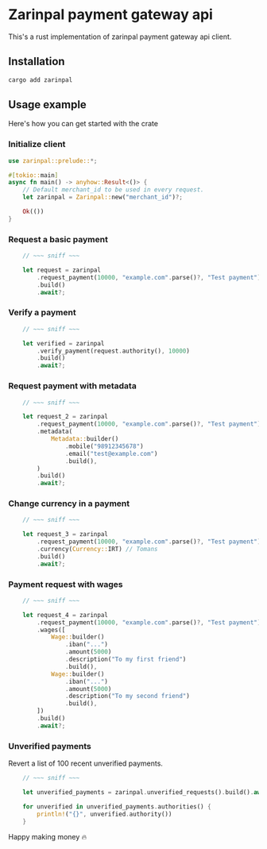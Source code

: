 # Zarinpal payment gateway api

This's a rust implementation of zarinpal payment gateway api client.

## Installation

```cmd
cargo add zarinpal
```

## Usage example

Here's how you can get started with the crate

### Initialize client

```rust
use zarinpal::prelude::*;

#[tokio::main]
async fn main() -> anyhow::Result<()> {
    // Default merchant_id to be used in every request.
    let zarinpal = Zarinpal::new("merchant_id")?;

    Ok(())
}
```

### Request a basic payment

```rust
    // ~~~ sniff ~~~

    let request = zarinpal
        .request_payment(10000, "example.com".parse()?, "Test payment")
        .build()
        .await?;
```

### Verify a payment

```rust
    // ~~~ sniff ~~~

    let verified = zarinpal
        .verify_payment(request.authority(), 10000)
        .build()
        .await?;
```

### Request payment with metadata

```rust
    // ~~~ sniff ~~~

    let request_2 = zarinpal
        .request_payment(10000, "example.com".parse()?, "Test payment")
        .metadata(
            Metadata::builder()
                .mobile("98912345678")
                .email("test@example.com")
                .build(),
        )
        .build()
        .await?;

```

### Change currency in a payment

```rust
    // ~~~ sniff ~~~

    let request_3 = zarinpal
        .request_payment(10000, "example.com".parse()?, "Test payment")
        .currency(Currency::IRT) // Tomans
        .build()
        .await?;
```

### Payment request with wages

```rust
    // ~~~ sniff ~~~

    let request_4 = zarinpal
        .request_payment(10000, "example.com".parse()?, "Test payment")
        .wages([
            Wage::builder()
                .iban("...")
                .amount(5000)
                .description("To my first friend")
                .build(),
            Wage::builder()
                .iban("...")
                .amount(5000)
                .description("To my second friend")
                .build(),
        ])
        .build()
        .await?;
```

### Unverified payments

Revert a list of 100 recent unverified payments.

```rust
    // ~~~ sniff ~~~

    let unverified_payments = zarinpal.unverified_requests().build().await?;

    for unverified in unverified_payments.authorities() {
        println!("{}", unverified.authority())
    }
```

Happy making money 🔥
